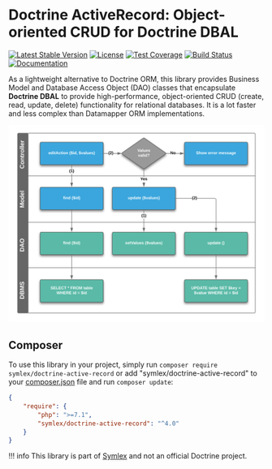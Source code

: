 # Doctrine ActiveRecord: Object-oriented CRUD for Doctrine DBAL

[![Latest Stable Version](https://poser.pugx.org/symlex/doctrine-active-record/v/stable.svg)](https://packagist.org/packages/symlex/doctrine-active-record)
[![License](https://poser.pugx.org/symlex/doctrine-active-record/license.svg)](https://packagist.org/packages/symlex/doctrine-active-record)
[![Test Coverage](https://codecov.io/gh/symlex/doctrine-active-record/branch/master/graph/badge.svg)](https://codecov.io/gh/symlex/doctrine-active-record)
[![Build Status](https://travis-ci.org/symlex/doctrine-active-record.png?branch=master)](https://travis-ci.org/symlex/doctrine-active-record)
[![Documentation](https://readthedocs.org/projects/symlex-docs/badge/?version=latest&style=flat)](https://docs.symlex.org/en/latest/doctrine-active-record)

As a lightweight alternative to Doctrine ORM, this library provides Business Model and Database Access Object (DAO) classes 
that encapsulate **Doctrine DBAL** to provide high-performance, object-oriented CRUD (create, read, update, delete) 
functionality for relational databases. It is a lot faster and less complex than Datamapper ORM implementations.

![Doctrine ActiveRecord](doctrine-active-record/img/workflow.svg)

## Composer ##

To use this library in your project, simply run `composer require symlex/doctrine-active-record` or
add "symlex/doctrine-active-record" to your [composer.json](https://getcomposer.org/doc/04-schema.md) file and run `composer update`:

```json
{
    "require": {
        "php": ">=7.1",
        "symlex/doctrine-active-record": "^4.0"
    }
}
```

!!! info
    This library is part of [Symlex](https://symlex.org/) and not an official Doctrine project.
